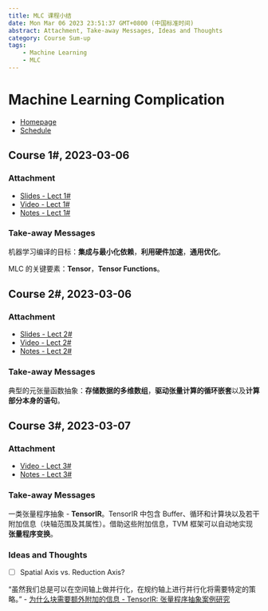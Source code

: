```yaml
---
title: MLC 课程小结
date: Mon Mar 06 2023 23:51:37 GMT+0800 (中国标准时间)
abstract: Attachment, Take-away Messages, Ideas and Thoughts
category: Course Sum-up
tags:
    - Machine Learning
    - MLC
---
```


# Machine Learning Complication

- [Homepage](https://mlc.ai/summer22-zh/)
- [Schedule](https://mlc.ai/summer22-zh/schedule)

## Course 1#, 2023-03-06

### Attachment

- [Slides - Lect 1#](https://mlc.ai/summer22-zh/slides/1-Introduction.pdf)
- [Video - Lect 1#](https://www.bilibili.com/video/bv15v4y1g7EU)
- [Notes - Lect 1#](https://mlc.ai/zh/chapter_introduction)

### Take-away Messages

机器学习编译的目标：**集成与最小化依赖**，**利用硬件加速**，**通用优化**。

MLC 的关键要素：**Tensor**，**Tensor Functions**。

## Course 2#, 2023-03-06

### Attachment

- [Slides - Lect 2#](https://mlc.ai/summer22-zh/slides/2-TensorProgram.pdf)
- [Video - Lect 2#](https://www.bilibili.com/video/BV1kY411N7JA)
- [Notes - Lect 2#](https://mlc.ai/zh/chapter_tensor_program)

### Take-away Messages

典型的元张量函数抽象：**存储数据的多维数组**，**驱动张量计算的循环嵌套**以及**计算部分本身的语句**。

## Course 3#, 2023-03-07

### Attachment

- [Video - Lect 3#](https://www.bilibili.com/video/BV1c94y1d7rW)
- [Notes - Lect 3#](https://mlc.ai/zh/chapter_tensor_program/case_study.html)

### Take-away Messages

一类张量程序抽象 - **TensorIR**。TensorIR 中包含 Buffer、循环和计算块以及若干附加信息（块轴范围及其属性）。借助这些附加信息，TVM 框架可以自动地实现**张量程序变换**。

### Ideas and Thoughts

- [ ] Spatial Axis vs. Reduction Axis?

“虽然我们总是可以在空间轴上做并行化，在规约轴上进行并行化将需要特定的策略。” - [为什么块需要额外附加的信息 - TensorIR: 张量程序抽象案例研究](https://mlc.ai/zh/chapter_tensor_program/case_study.html#id7)